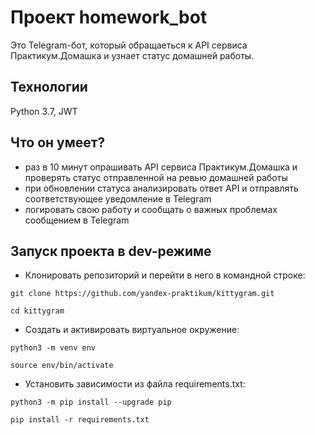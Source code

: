 # Проект homework_bot
Это Telegram-бот, который обращаеться к API сервиса Практикум.Домашка и узнает статус домашней работы.

## Технологии
Python 3.7, JWT

## Что он умеет?
- раз в 10 минут опрашивать API сервиса Практикум.Домашка и проверять статус отправленной на ревью домашней работы
- при обновлении статуса анализировать ответ API и отправлять соответствующее уведомление в Telegram
- логировать свою работу и сообщать о важных проблемах сообщением в Telegram

## Запуск проекта в dev-режиме


+ Клонировать репозиторий и перейти в него в командной строке:

```
git clone https://github.com/yandex-praktikum/kittygram.git
```

```
cd kittygram
```
+ Cоздать и активировать виртуальное окружение:

```
python3 -m venv env
```

```
source env/bin/activate
```

+ Установить зависимости из файла requirements.txt:

```
python3 -m pip install --upgrade pip
```

```
pip install -r requirements.txt
```
  
